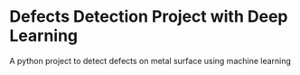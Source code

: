 # Defects Detection Project with Deep Learning
A python project to detect defects on metal surface using machine learning
